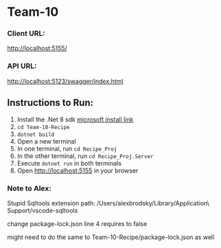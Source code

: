 # Team-10

### Client URL:
[http://localhost:5155/](http://localhost:5155/)

### API URL:
[http://localhost:5123/swagger/index.html](http://localhost:5123/swagger/index.html)

## Instructions to Run:

1. Install the .Net 8 sdk [microsoft install link](https://dotnet.microsoft.com/en-us/download/dotnet/8.0)
2. `cd Team-10-Recipe`
3. `dotnet build`
4. Open a new terminal
5. In one terminal, run `cd Recipe_Proj`
6. In the other terminal, run `cd Recipe_Proj.Server`
7. Execute `dotnet run` in both terminals
8. Open [http://localhost:5155](http://localhost:5155) in your browser


### Note to Alex:

Stupid Sqltools extension path:
/Users/alexbrodsky/Library/Application\ Support/vscode-sqltools

change package-lock.json line 4 requires to false

might need to do the same to Team-10-Recipe/package-lock.json as well